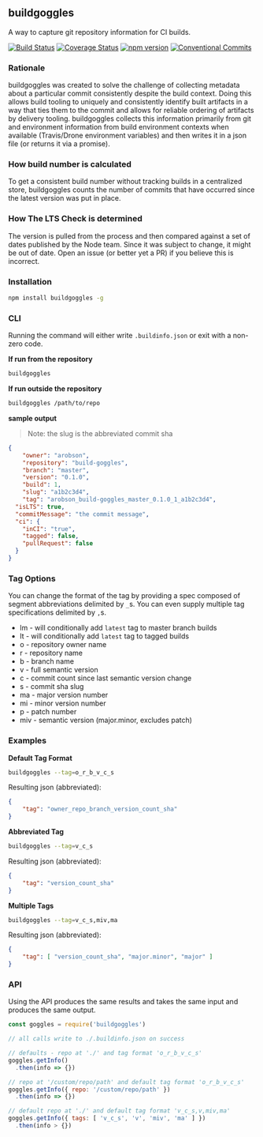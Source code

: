 ## buildgoggles
A way to capture git repository information for CI builds.

[![Build Status][travis-image]][travis-url]
[![Coverage Status][coveralls-image]][coveralls-url]
[![npm version][npm-image]][npm-url]
[![Conventional Commits](https://img.shields.io/badge/Conventional%20Commits-1.0.0-yellow.svg)](https://conventionalcommits.org)

### Rationale
buildgoggles was created to solve the challenge of collecting metadata about a particular commit consistently despite the build context. Doing this allows build tooling to uniquely and consistently identify built artifacts in a way that ties them to the commit and allows for reliable ordering of artifacts by delivery tooling. buildgoggles collects this information primarily from git and environment information from build environment contexts when available (Travis/Drone environment variables) and then writes it in a json file (or returns it via a promise).

### How build number is calculated
To get a consistent build number without tracking builds in a centralized store, buildgoggles counts the number of commits that have occurred since the latest version was put in place.

### How The LTS Check is determined
The version is pulled from the process and then compared against a set of dates published by the Node team. Since it was subject to change, it might be out of date. Open an issue (or better yet a PR) if you believe this is incorrect.

### Installation

```bash
npm install buildgoggles -g
```

### CLI
Running the command will either write `.buildinfo.json` or exit with a non-zero code.

__If run from the repository__
```bash
buildgoggles
```

__If run outside the repository__
```bash
buildgoggles /path/to/repo
```

__sample output__

> Note: the slug is the abbreviated commit sha

```json
{
	"owner": "arobson",
	"repository": "build-goggles",
	"branch": "master",
	"version": "0.1.0",
	"build": 1,
	"slug": "a1b2c3d4",
	"tag": "arobson_build-goggles_master_0.1.0_1_a1b2c3d4",
  "isLTS": true,
  "commitMessage": "the commit message",
  "ci": {
    "inCI": "true",
    "tagged": false,
    "pullRequest": false
  }
}
```

### Tag Options
You can change the format of the tag by providing a spec composed of segment abbreviations delimited by `_`s. You can even supply multiple tag specifications delimited by `,`s.

 * lm - will conditionally add `latest` tag to master branch builds
 * lt - will conditionally add `latest` tag to tagged builds
 * o - repository owner name
 * r - repository name
 * b - branch name
 * v - full semantic version
 * c - commit count since last semantic version change
 * s - commit sha slug
 * ma - major version number
 * mi - minor version number
 * p - patch number
 * miv - semantic version (major.minor, excludes patch)

### Examples

__Default Tag Format__
```bash
buildgoggles --tag=o_r_b_v_c_s
```

Resulting json (abbreviated): 
```json
{
	"tag": "owner_repo_branch_version_count_sha"
}
```

__Abbreviated Tag__
```bash
buildgoggles --tag=v_c_s
```

Resulting json (abbreviated): 
```json
{
	"tag": "version_count_sha"
}
```

__Multiple Tags__
```bash
buildgoggles --tag=v_c_s,miv,ma
```

Resulting json (abbreviated): 
```json
{
	"tag": [ "version_count_sha", "major.minor", "major" ]
}
```

### API
Using the API produces the same results and takes the same input and produces the same output.

```js
const goggles = require('buildgoggles')

// all calls write to ./.buildinfo.json on success

// defaults - repo at './' and tag format 'o_r_b_v_c_s'
goggles.getInfo()
  .then(info => {})

// repo at '/custom/repo/path' and default tag format 'o_r_b_v_c_s'
goggles.getInfo({ repo: '/custom/repo/path' })
  .then(info => {})

// default repo at './' and default tag format 'v_c_s,v,miv,ma'
goggles.getInfo({ tags: [ 'v_c_s', 'v', 'miv', 'ma' ] })
  .then(info > {})
```

[travis-url]: https://travis-ci.org/arobson/buildGoggles
[travis-image]: https://travis-ci.org/arobson/buildgoggles.svg?branch=master
[coveralls-url]: https://coveralls.io/github/arobson/buildgoggles?branch=master
[coveralls-image]: https://coveralls.io/repos/github/arobson/buildgoggles/badge.svg?branch=master
[npm-url]: https://www.npmjs.com/package/buildGoggles
[npm-image]: https://img.shields.io/npm/v/buildGoggles.svg
